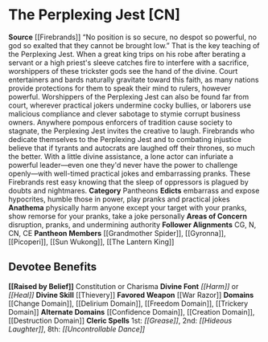 ﻿---
ability:
- Constitution
- Charisma
ability_boost:
- Constitution
- Charisma
alignment: CN
deity:
- '[[DATABASE/deity/The Perplexing Jest|The Perplexing Jest]]'
- '[[DATABASE/deity/Grandmother Spider|Grandmother Spider]]'
- '[[DATABASE/deity/Gyronna|Gyronna]]'
- '[[DATABASE/deity/Picoperi|Picoperi]]'
- '[[DATABASE/deity/Sun Wukong|SunWukong]]'
- '[[DATABASE/deity/The Lantern King|The Lantern King]]'
deity_category: Pantheons
divine_font: Harm or Heal
domain:
- '[[DATABASE/domain/Change Domain|Change]]'
- '[[DATABASE/domain/Confidence Domain|Confidence]]'
- '[[DATABASE/domain/Creation Domain|Creation]]'
- '[[DATABASE/domain/Delirium Domain|Delirium]]'
- '[[DATABASE/domain/Destruction Domain|Destruction]]'
- '[[DATABASE/domain/Freedom Domain|Freedom]]'
- '[[DATABASE/domain/Trickery Domain|Trickery]]'
favored_weapon: '[[DATABASE/weapon/War Razor|War Razor]]'
follower_alignment:
- N
- CG
- CN
- CE
id: '271'
name: The Perplexing Jest
rarity: Common
skill:
- '[[DATABASE/skill/Thievery|Thievery]]'
source: '[[DATABASE/source/Firebrands|Firebrands]]'
trait: null
type: Deity

---
# The Perplexing Jest [CN]

**Source** [[Firebrands]]
“No position is so secure, no despot so powerful, no god so exalted that they cannot be brought low.” That is the key teaching of the Perplexing Jest. When a great king trips on his robe after berating a servant or a high priest's sleeve catches fire to interfere with a sacrifice, worshippers of these trickster gods see the hand of the divine. Court entertainers and bards naturally gravitate toward this faith, as many nations provide protections for them to speak their mind to rulers, however powerful. Worshippers of the Perplexing Jest can also be found far from court, wherever practical jokers undermine cocky bullies, or laborers use malicious compliance and clever sabotage to stymie corrupt business owners. Anywhere pompous enforcers of tradition cause society to stagnate, the Perplexing Jest invites the creative to laugh.
 Firebrands who dedicate themselves to the Perplexing Jest and to combating injustice believe that if tyrants and autocrats are laughed off their thrones, so much the better. With a little divine assistance, a lone actor can infuriate a powerful leader—even one they'd never have the power to challenge openly—with well-timed practical jokes and embarrassing pranks. These Firebrands rest easy knowing that the sleep of oppressors is plagued by doubts and nightmares.
**Category** Pantheons
**Edicts** embarrass and expose hypocrites, humble those in power, play pranks and practical jokes
**Anathema** physically harm anyone except your target with your pranks, show remorse for your pranks, take a joke personally
**Areas of Concern** disruption, pranks, and undermining authority
**Follower Alignments** CG, N, CN, CE
**Pantheon Members** [[Grandmother Spider]], [[Gyronna]], [[Picoperi]], [[Sun Wukong]], [[The Lantern King]]

## Devotee Benefits

**[[Raised by Belief]]** Constitution or Charisma
**Divine Font** _[[Harm]]_ or _[[Heal]]_
**Divine Skill** [[Thievery]]
**Favored Weapon** [[War Razor]]
**Domains** [[Change Domain]], [[Delirium Domain]], [[Freedom Domain]], [[Trickery Domain]]
**Alternate Domains** [[Confidence Domain]], [[Creation Domain]], [[Destruction Domain]]
**Cleric Spells** 1st: _[[Grease]]_, 2nd: _[[Hideous Laughter]]_, 8th: _[[Uncontrollable Dance]]_